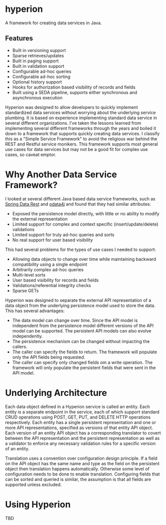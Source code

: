 # hyperion

A framework for creating data services in Java.

## Features
* Built in versioning support
* Sparse retrieves/updates
* Built in paging support
* Built in validation support
* Configurable ad-hoc queries
* Configurable ad-hoc sorting
* Optional history support
* Hooks for authorization based visibility of records and fields
* Built using a SEDA pipeline, supports either synchronous and asynchronous execution

Hyperion was designed to allow developers to quickly implement standardized data services without worrying about
the underlying service plumbing. It is based on experience implementing standard data service in several different organizations.
I've taken the lessons learned from implementing several different frameworks through the years and boiled it down to a framework that
supports quickly creating data services. I classify this as a "Simple Service Framework" to avoid the religious war behind the REST and Restful
service monikers. This framework supports most general use cases for data services but may not be a good fit for complex use cases, so caveat emptor.

# Why Another Data Service Framework?
I looked at several different Java based data service frameworks, such as [Spring Data Rest](http://projects.spring.io/spring-data-rest/)
and [odata4j](https://code.google.com/p/odata4j/) and found that they had similar attributes:
* Exposed the persistence model directly, with little or no ability to modify the external representation
* Limited support for complex and context specific (insert/update/delete) validations
* Limited support for truly ad-hoc queries and sorts
* No real support for user based visibility

This had several problems for the types of use cases I needed to support:
* Allowing data objects to change over time while maintaining backward compatibility using a single endpoint
* Arbitrarily complex ad-hoc queries
* Multi-level sorts
* User based visibility for records and fields
* Validations/referential integrity checks
* Sparse GETs

Hyperion was designed to separate the external API representation of a data object from the underlying persistence model used to store the data. This
has several advantages:
* The data model can change over time. Since the API model is independent from the persistence model different versions of the API model can be supported. The persistent
API models can also evolve independently.
* The persistence mechanism can be changed without impacting the callers.
* The caller can specify the fields to return. The framework will populate only the API fields being requested.
* The caller can specify only changed fields om a write operation. The framework will only populate the persistent fields that were sent in the API model.


# Underlying Architecture
Each data object defined in a Hyperion service is called an entity. Each entity is a separate endpoint in the service, each of which support
standard CRUD operations using POST, GET, PUT, and DELETE HTTP operations respectively. Each entity has a single persistent representation
and one or more API representations, specified as versions of that entity API object. Each version of an entity API object has
a corresponding translator to covert between the API representation and the persistent representation as well as a validator to
enforce any necessary validation rules for a specific version of an entity.

Translation uses a convention over configuration design principle. If a field on the API object has the same name and type
as the field on the persistent object then translation happens automatically. Otherwise some level of configuration needs to
be done to enable translation. Configuring fields that can be sorted and queried is similar, the assumption is that all fields
are supported unless excluded.

# Using Hyperion
TBD